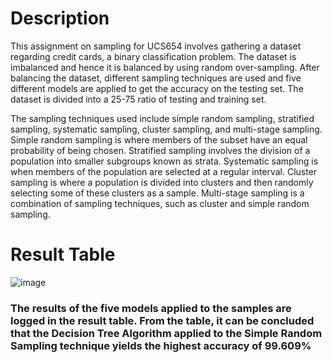 # Description
This assignment on sampling for UCS654 involves gathering a dataset regarding credit cards, a binary classification problem. The dataset is imbalanced and hence it is balanced by using random over-sampling. After balancing the dataset, different sampling techniques are used and five different models are applied to get the accuracy on the testing set. The dataset is divided into a 25-75 ratio of testing and training set.


The sampling techniques used include simple random sampling, stratified sampling, systematic sampling, cluster sampling, and multi-stage sampling. Simple random sampling is where members of the subset have an equal probability of being chosen. Stratified sampling involves the division of a population into smaller subgroups known as strata. Systematic sampling is when members of the population are selected at a regular interval. Cluster sampling is where a population is divided into clusters and then randomly selecting some of these clusters as a sample. Multi-stage sampling is a combination of sampling techniques, such as cluster and simple random sampling.

# Result Table

![image](https://user-images.githubusercontent.com/78889909/219962762-d9a3987e-0ab6-44e3-a579-0af9366965d4.png)

### The results of the five models applied to the samples are logged in the result table. From the table, it can be concluded that the Decision Tree Algorithm applied to the Simple Random Sampling technique yields the highest accuracy of 99.609%
